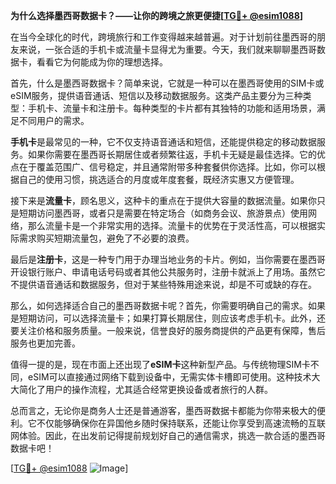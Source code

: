 **为什么选择墨西哥数据卡？——让你的跨境之旅更便捷[[TG💪+ @esim1088](https://t.me/s/esim1088)]**

在当今全球化的时代，跨境旅行和工作变得越来越普遍。对于计划前往墨西哥的朋友来说，一张合适的手机卡或流量卡显得尤为重要。今天，我们就来聊聊墨西哥数据卡，看看它为何能成为你的理想选择。

首先，什么是墨西哥数据卡？简单来说，它就是一种可以在墨西哥使用的SIM卡或eSIM服务，提供语音通话、短信以及移动数据服务。这类产品主要分为三种类型：手机卡、流量卡和注册卡。每种类型的卡片都有其独特的功能和适用场景，满足不同用户的需求。

**手机卡**是最常见的一种，它不仅支持语音通话和短信，还能提供稳定的移动数据服务。如果你需要在墨西哥长期居住或者频繁往返，手机卡无疑是最佳选择。它的优点在于覆盖范围广、信号稳定，并且通常附带多种套餐供你选择。比如，你可以根据自己的使用习惯，挑选适合的月度或年度套餐，既经济实惠又方便管理。

接下来是**流量卡**，顾名思义，这种卡的重点在于提供大容量的数据流量。如果你只是短期访问墨西哥，或者只是需要在特定场合（如商务会议、旅游景点）使用网络，那么流量卡是一个非常实用的选择。流量卡的优势在于灵活性高，可以根据实际需求购买短期流量包，避免了不必要的浪费。

最后是**注册卡**，这是一种专门用于办理当地业务的卡片。例如，当你需要在墨西哥开设银行账户、申请电话号码或者其他公共服务时，注册卡就派上了用场。虽然它不提供语音通话和数据服务，但对于某些特殊用途来说，却是不可或缺的存在。

那么，如何选择适合自己的墨西哥数据卡呢？首先，你需要明确自己的需求。如果是短期访问，可以选择流量卡；如果打算长期居住，则应该考虑手机卡。此外，还要关注价格和服务质量。一般来说，信誉良好的服务商提供的产品更有保障，售后服务也更加完善。

值得一提的是，现在市面上还出现了**eSIM卡**这种新型产品。与传统物理SIM卡不同，eSIM可以直接通过网络下载到设备中，无需实体卡槽即可使用。这种技术大大简化了用户的操作流程，尤其适合经常更换设备或者旅行的人群。

总而言之，无论你是商务人士还是普通游客，墨西哥数据卡都能为你带来极大的便利。它不仅能够确保你在异国他乡随时保持联系，还能让你享受到高速流畅的互联网体验。因此，在出发前记得提前规划好自己的通信需求，挑选一款合适的墨西哥数据卡吧！

[[TG💪+ @esim1088](https://t.me/s/esim1088) ![Image](https://i.postimg.cc/4NQfJmqS/Snipaste-2025-05-13-00-14-12.png)]